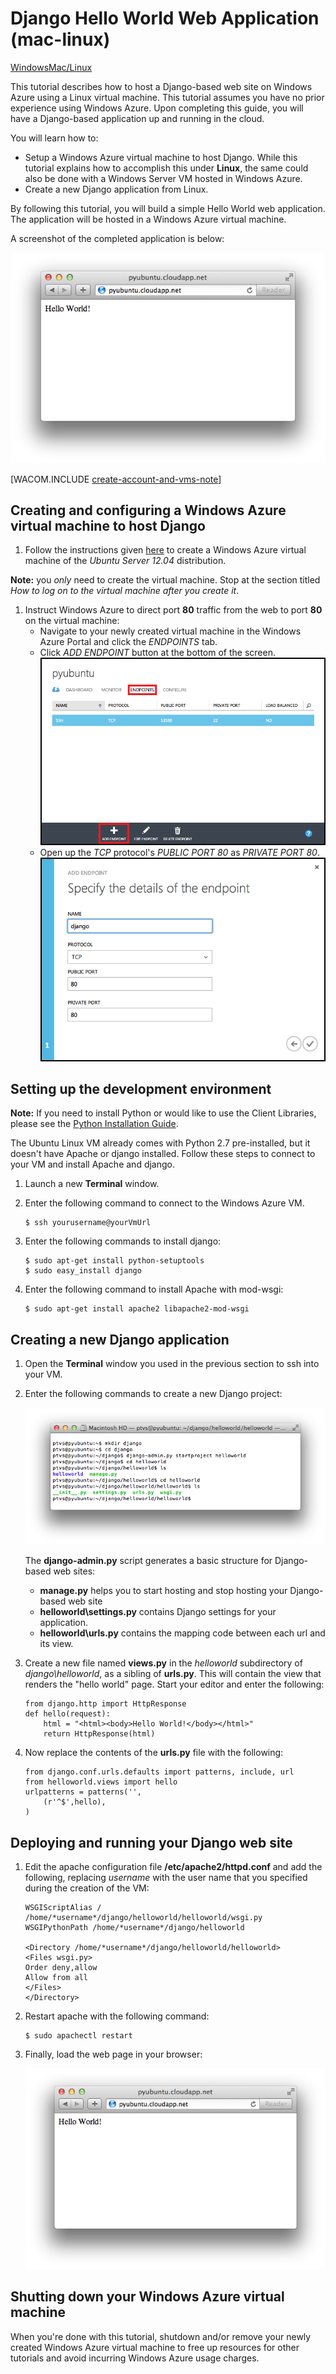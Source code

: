 <properties linkid="develop-python-web-app-with-django-mac" urlDisplayName="Web with Django" pageTitle="Python web app with Django on Mac - Windows Azure tutorial" metaKeywords="" description="A tutorial that shows how to host a Django-based web site on Windows Azure using a Linux virtual machine." metaCanonical="" services="virtual-machines" documentationCenter="Python" title="Django Hello World Web Application (mac-linux)" authors=""  solutions="" writer="" manager="" editor=""  />





# Django Hello World Web Application (mac-linux)

<div class="dev-center-tutorial-selector sublanding"><a href="/en-us/develop/python/tutorials/web-app-with-django/" title="Windows">Windows</a><a href="/en-us/develop/python/tutorials/django-hello-world-(maclinux)/" title="Mac/Linux" class="current">Mac/Linux</a></div>

This tutorial describes how to host a Django-based web site on Windows 
Azure using a Linux virtual machine. This tutorial assumes you have no prior experience using Windows Azure. Upon completing this guide, you will have a Django-based application up and running in the cloud.

You will learn how to:

* Setup a Windows Azure virtual machine to host Django. While this tutorial explains how to accomplish this under **Linux**, the same could also be done with a Windows Server VM hosted in Windows Azure. 
* Create a new Django application from Linux.

By following this tutorial, you will build a simple Hello World web
application. The application will be hosted in a Windows Azure virtual machine.

A screenshot of the completed application is below:

![A browser window displaying the hello world page on Windows Azure](./media/virtual-machines-python-django-web-app-linux/mac-linux-django-helloworld-browser.png)

[WACOM.INCLUDE [create-account-and-vms-note](../includes/create-account-and-vms-note.md)]

## Creating and configuring a Windows Azure virtual machine to host Django

1. Follow the instructions given [here][portal-vm] to create a Windows Azure virtual machine of the *Ubuntu Server 12.04* distribution.

  **Note:** you *only* need to create the virtual machine. Stop at the section titled *How to log on to the virtual machine after you create it*.

1. Instruct Windows Azure to direct port **80** traffic from the web to port **80** on the virtual machine:
	* Navigate to your newly created virtual machine in the Windows Azure Portal and click the *ENDPOINTS* tab.
	* Click *ADD ENDPOINT* button at the bottom of the screen.
	![add endpoint](./media/virtual-machines-python-django-web-app-linux/mac-linux-django-helloworld-add-endpoint.png)
	* Open up the *TCP* protocol's *PUBLIC PORT 80* as *PRIVATE PORT 80*.
	![port80](./media/virtual-machines-python-django-web-app-linux/mac-linux-django-helloworld-port80.png)

## <a id="setup"> </a>Setting up the development environment

**Note:** If you need to install Python or would like to use the Client Libraries, please see the [Python Installation Guide](..python-how-to-install/).

The Ubuntu Linux VM already comes with Python 2.7 pre-installed, but it doesn't have Apache or django installed.  Follow these steps to connect to your VM and install Apache and django.

1.  Launch a new **Terminal** window.
    
1.  Enter the following command to connect to the Windows Azure VM.

		$ ssh yourusername@yourVmUrl

1.  Enter the following commands to install django:

		$ sudo apt-get install python-setuptools
		$ sudo easy_install django

1.  Enter the following command to install Apache with mod-wsgi:

		$ sudo apt-get install apache2 libapache2-mod-wsgi


## Creating a new Django application

1.  Open the **Terminal** window you used in the previous section to ssh into your VM.
    
1.  Enter the following commands to create a new Django project:

    ![The result of the django-admin command](./media/virtual-machines-python-django-web-app-linux/mac-linux-django-helloworld-dir.png)

    The **django-admin.py** script generates a basic structure for Django-based web sites:
    -   **manage.py** helps you to start hosting and stop hosting your Django-based web site
    -   **helloworld\settings.py** contains Django settings for your application.
    -   **helloworld\urls.py** contains the mapping code between each url and its view.

1.  Create a new file named **views.py** in the *helloworld* subdirectory of *django\helloworld*, as a sibling of **urls.py**. This will contain the view that renders the "hello world" page. Start your editor and enter the following:
		
		from django.http import HttpResponse
		def hello(request):
    		html = "<html><body>Hello World!</body></html>"
    		return HttpResponse(html)

1.  Now replace the contents of the **urls.py** file with the following:

		from django.conf.urls.defaults import patterns, include, url
		from helloworld.views import hello
		urlpatterns = patterns('',
			(r'^$',hello),
		)


## Deploying and running your Django web site

1.  Edit the apache configuration file **/etc/apache2/httpd.conf** and add the following, replacing *username* with the user name that you specified during the creation of the VM:

		WSGIScriptAlias / /home/*username*/django/helloworld/helloworld/wsgi.py
		WSGIPythonPath /home/*username*/django/helloworld

		<Directory /home/*username*/django/helloworld/helloworld>
		<Files wsgi.py>
		Order deny,allow
		Allow from all
		</Files>
		</Directory>

1.  Restart apache with the following command:

        $ sudo apachectl restart

1.  Finally, load the web page in your browser:

	![A browser window displaying the hello world page on Windows Azure](./media/virtual-machines-python-django-web-app-linux/mac-linux-django-helloworld-browser.png)


## Shutting down your Windows Azure virtual machine

When you're done with this tutorial, shutdown and/or remove your newly created Windows Azure virtual machine to free up resources for other tutorials and avoid incurring Windows Azure usage charges.


[portal-vm]: /en-us/manage/linux/tutorials/virtual-machine-from-gallery/
